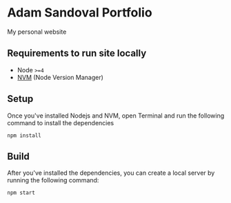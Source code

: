 # Adam Sandoval Portfolio 
My personal website

## Requirements to run site locally
- Node `>=4`
- [NVM](https://github.com/creationix/nvm#install-script) (Node Version Manager)

## Setup 
Once you've installed Nodejs and NVM, open Terminal and run the following command to install the dependencies
```
npm install
```

## Build
After you've installed the dependencies, you can create a local server by running the following command: 
```
npm start
```
